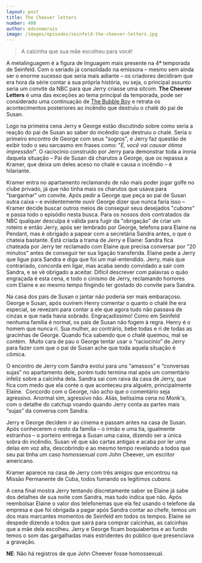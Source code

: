 ```yaml
---
layout: post
title: The Cheever letters
number: 408
author: edsonmorais
image: /images/episodes/seinfeld-the-cheever-letters.jpg
---
```


> A calcinha que sua mãe escolheu para você!

A metalinguagem é a figura de linguagem mais presente na 4ª temporada de Seinfeld. Com o seriado já consolidado na emissora – mesmo sem ainda ser o enorme sucesso que seria mais adiante – os criadores decidiram que era hora da série contar a sua própria história, ou seja, o principal assunto seria um convite da NBC para que Jerry criasse uma *sitcom*. **The Cheever Letters** é uma das exceções ao tema principal da temporada, pode ser considerado uma continuação de <a title="Bubble boy" href="http://movimentoseinfeld.com.br/the-bubble-boy.html">The Bubble Boy</a> e retrata os acontecimentos posteriores ao incêndio que destruiu o chalé do pai de Susan.

Logo na primeira cena Jerry e George estão discutindo sobre como seria a reação do pai de Susan ao saber do incêndio que destruiu o chalé. Seria o primeiro encontro de George com seus "sogros", e Jerry faz questão de exibir todo o seu sarcasmo em frases como: "*É, você vai causar ótima impressão!*". O raciocínio construído por Jerry para demonstrar toda a ironia daquela situação – Pai de Susan dá charutos a George, que os repassa a Kramer, que deixa um deles aceso no chalé e causa o incêndio – é hilariante.

Kramer entra no apartamento reclamando de não mais poder jogar golfe no clube privado, já que não tinha mais os charutos que usava para "barganhar" um convite. Após pedir a George que peça ao pai de Susan outra caixa – e evidentemente ouvir George dizer que nunca faria isso – Kramer decide buscar outros meios de conseguir seus desejados "*cubans*" e passa todo o episódio nesta busca. Para os nossos dois contratados da NBC qualquer desculpa é válida para fugir da "obrigação" de criar um roteiro e então Jerry, após ser lembrado por George, telefona para Elaine na Pendant, mas é obrigado a papear com a secretária Sandra antes, o que o chateia bastante. Está criada a trama de Jerry e Elaine: Sandra fica chateada por Jerry ter reclamado com Elaine que precisa conversar por "20 minutos" antes de conseguir ter sua ligação transferida. Elaine pede a Jerry que ligue para Sandra e diga que foi um mal-entendido. Jerry, mais que contrariado, concorda em ligar, mas acaba sendo convidado a sair com Sandra, e se vê obrigado a aceitar. Difícil descrever com palavras o quão engraçada é esta cena, e todo o cinismo de Jerry, reclamando horrores com Elaine e ao mesmo tempo fingindo ter gostado do convite para Sandra.

Na casa dos pais de Susan o jantar não poderia ser mais embaraçoso. George e Susan, após ouvirem Henry comentar o quanto o chalé lhe era especial, se revezam para contar a ele que agora tudo não passava de cinzas e que nada havia sobrado. Engraçadíssimo! Como em Seinfeld nenhuma família é normal, os pais de Susan não fogem à regra. Henry é o homem que nunca ri. Sua mulher, ao contrário, bebe todas e ri de todas as gracinhas de George. Quando fica sabendo que o chalé queimou, mal se contém.  Muito cara de pau o George tentar usar o “raciocínio” de Jerry para fazer com que o pai de Susan ache que toda aquela situação é cômica.

O encontro de Jerry com Sandra evolui para uns “amassos” e “conversas sujas” no apartamento dele, porém tudo termina mal após um comentário infeliz sobre a calcinha dela. Sandra sai com raiva da casa de Jerry, que fica com medo que ela conte o que aconteceu pra alguém, principalmente Elaine.  Concordo com o George, não acho que o comentário seja agressivo. Anormal sim, agressivo não. Aliás, belíssima cena no Monk's, com o detalhe do catchup voando quando Jerry conta as partes mais “sujas” da conversa com Sandra.

Jerry e George decidem ir ao cinema e passam antes na casa de Susan. Após conhecerem o resto da família – o irmão e uma tia, igualmente estranhos – o porteiro entrega a Susan uma caixa, dizendo ser a única sobra do incêndio. Susan vê que são cartas antigas e acaba por ler uma delas em voz alta, descobrindo e ao mesmo tempo revelando a todos que seu pai tinha um caso homossexual com John Cheever, um escritor americano.

Kramer aparece na casa de Jerry com três amigos que encontrou na Missão Permanente de Cuba, todos fumando os legítimos *cubans*.

A cena final mostra Jerry tentando discretamente saber se Elaine já sabe dos detalhes de sua noite com Sandra, mas tudo indica que não. Após reembolsar Elaine o valor dos telefonemas que ela fez usando o telefone da empresa e que foi obrigada a pagar após Sandra contar ao chefe, temos um dos mais marcantes momentos de Seinfeld em todos os tempos. Elaine se despede dizendo a todos que sairá para comprar calcinhas, as calcinhas que a mãe dela escolheu. Jerry e George ficam boquiabertos e ao fundo temos o som das gargalhadas mais estridentes do público que presenciava a gravação.

**NE**: Não há registros de que John Cheever fosse homossexual.